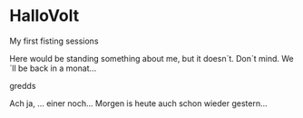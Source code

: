 # HalloVolt
My first fisting sessions

Here would be standing something about me, but it doesn´t.
Don´t mind. 
We´ll be back in a monat... 

gredds


Ach ja, ... einer noch... 
Morgen is heute auch schon wieder gestern... 
